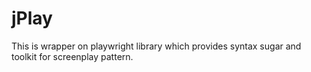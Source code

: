 # jPlay
This is wrapper on playwright library which provides syntax sugar and toolkit for screenplay pattern.  
